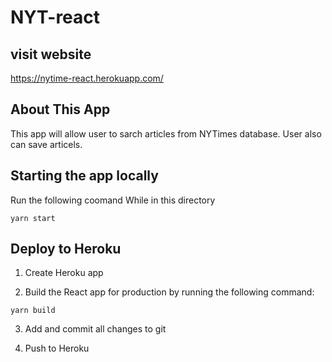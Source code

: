 # NYT-react

## visit website

https://nytime-react.herokuapp.com/

## About This App

This app will allow user to sarch articles from NYTimes database. User also can save articels.

## Starting the app locally

Run the following coomand While in this directory

```
yarn start
```

## Deploy to Heroku

1. Create Heroku app

2. Build the React app for production by running the following command:

```
yarn build
```

3. Add and commit all changes to git

4. Push to Heroku

